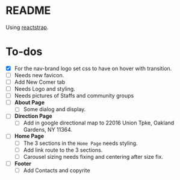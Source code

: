 # README
Using [reactstrap](https://reactstrap.github.io/).


# To-dos
- [x] For the nav-brand logo set css to have on hover with transition.
- [ ] Needs new favicon.
- [ ] Add New Comer tab
- [ ] Needs Logo and styling.
- [ ] Needs pictures of Staffs and community groups
- [ ] __About Page__
  - [ ] Some dialog and display.
- [ ] __Direction Page__
  - [ ] Add in google directional map to 22016 Union Tpke, Oakland Gardens, NY 11364.
- [ ] __Home Page__
  - [ ] The 3 sections in the `Home Page` needs styling.
  - [ ] Add link route to the 3 sections.
  - [ ] Carousel sizing needs fixing and centering after size fix.
- [ ] __Footer__
  - [ ] Add Contacts and copyrite
